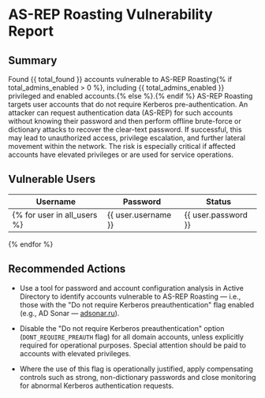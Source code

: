 # AS-REP Roasting Vulnerability Report

## Summary
Found {{ total_found }} accounts vulnerable to AS-REP Roasting{% if total_admins_enabled > 0 %}, including {{ total_admins_enabled }} privileged and enabled accounts.{% else %}.{% endif %}
AS-REP Roasting targets user accounts that do not require Kerberos pre-authentication. An attacker can request authentication data (AS-REP) for such accounts without knowing their password and then perform offline brute-force or dictionary attacks to recover the clear-text password. If successful, this may lead to unauthorized access, privilege escalation, and further lateral movement within the network. The risk is especially critical if affected accounts have elevated privileges or are used for service operations.

## Vulnerable Users
| Username | Password | Status |
|----------|----------|--------|
{% for user in all_users %}| {{ user.username }} | {{ user.password }} | {{ "Enable" if user.enable else "Disable" }} |
{% endfor %} 

## Recommended Actions

- Use a tool for password and account configuration analysis in Active Directory to identify accounts vulnerable to AS-REP Roasting — i.e., those with the "Do not require Kerberos preauthentication" flag enabled (e.g., AD Sonar — [adsonar.ru](https://adsonar.ru/)).

- Disable the "Do not require Kerberos preauthentication" option (`DONT_REQUIRE_PREAUTH` flag) for all domain accounts, unless explicitly required for operational purposes. Special attention should be paid to accounts with elevated privileges.

- Where the use of this flag is operationally justified, apply compensating controls such as strong, non-dictionary passwords and close monitoring for abnormal Kerberos authentication requests.
